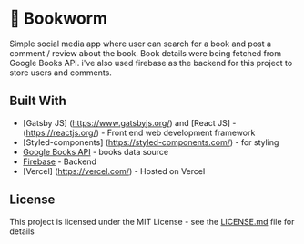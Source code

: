 # 📕 Bookworm

Simple social media app where user can search for a book and post a comment / review about the book. Book details were being fetched from Google Books API. i've also used firebase as the backend for this project to store users and comments.

## Built With

* [Gatsby JS] (https://www.gatsbyjs.org/) and [React JS] - (https://reactjs.org/) - Front end web development framework
* [Styled-components] (https://styled-components.com/) - for styling
* [Google Books API](https://developers.google.com/books) - books data source
* [Firebase](https://firebase.google.com/) - Backend
* [Vercel] (https://vercel.com/) - Hosted on Vercel

## License

This project is licensed under the MIT License - see the [LICENSE.md](LICENSE.md) file for details
